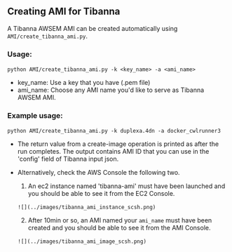 
## Creating AMI for Tibanna
A Tibanna AWSEM AMI can be created automatically using `AMI/create_tibanna_ami.py`.


### Usage:
```
python AMI/create_tibanna_ami.py -k <key_name> -a <ami_name>
```
* key_name: Use a key that you have (.pem file)
* ami_name: Choose any AMI name you'd like to serve as Tibanna AWSEM AMI.

### Example usage:
```
python AMI/create_tibanna_ami.py -k duplexa.4dn -a docker_cwlrunner3
```
* The return value from a create-image operation is printed as after the run completes. The output contains AMI ID that you can use in the 'config' field of Tibanna input json.
* Alternatively, check the AWS Console the following two.
    1. An ec2 instance named 'tibanna-ami' must have been launched and you should be able to see it from the EC2 Console.

      ![](../images/tibanna_ami_instance_scsh.png)
    2. After 10min or so, an AMI named your `ami_name` must have been created and you should be able to see it from the AMI Console.

      ![](../images/tibanna_ami_image_scsh.png)



